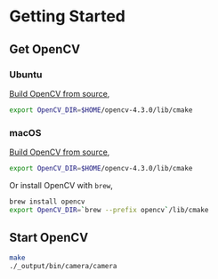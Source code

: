 # Getting Started

## Get OpenCV

### Ubuntu

[Build OpenCV from source](../build_opencv_from_source_ubuntu.md),

```bash
export OpenCV_DIR=$HOME/opencv-4.3.0/lib/cmake
```

### macOS

[Build OpenCV from source](../build_opencv_from_source_macos.md),

```bash
export OpenCV_DIR=$HOME/opencv-4.3.0/lib/cmake
```

Or install OpenCV with `brew`,

```bash
brew install opencv
export OpenCV_DIR=`brew --prefix opencv`/lib/cmake
```

## Start OpenCV

```bash
make
./_output/bin/camera/camera
```

